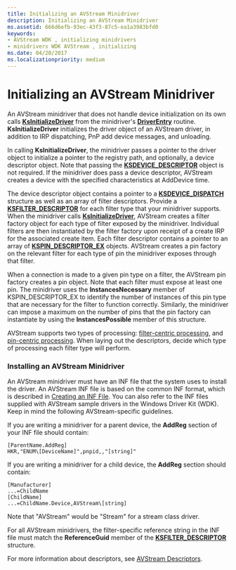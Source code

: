 ```yaml
---
title: Initializing an AVStream Minidriver
description: Initializing an AVStream Minidriver
ms.assetid: 666d6efb-93ec-43f3-87c5-ea1a3983bfd0
keywords:
- AVStream WDK , initializing minidrivers
- minidrivers WDK AVStream , initializing
ms.date: 04/20/2017
ms.localizationpriority: medium
---
```


# Initializing an AVStream Minidriver





An AVStream minidriver that does not handle device initialization on its own calls [**KsInitializeDriver**](https://docs.microsoft.com/windows-hardware/drivers/ddi/ks/nf-ks-ksinitializedriver) from the minidriver's [**DriverEntry**](https://docs.microsoft.com/previous-versions/ff554081(v=vs.85)) routine. **KsInitializeDriver** initializes the driver object of an AVStream driver, in addition to IRP dispatching, PnP add device messages, and unloading.

In calling **KsInitializeDriver**, the minidriver passes a pointer to the driver object to initialize a pointer to the registry path, and optionally, a device descriptor object. Note that passing the [**KSDEVICE\_DESCRIPTOR**](https://docs.microsoft.com/windows-hardware/drivers/ddi/ks/ns-ks-_ksdevice_descriptor) object is not required. If the minidriver does pass a device descriptor, AVStream creates a device with the specified characteristics at AddDevice time.

The device descriptor object contains a pointer to a [**KSDEVICE\_DISPATCH**](https://docs.microsoft.com/windows-hardware/drivers/ddi/ks/ns-ks-_ksdevice_dispatch) structure as well as an array of filter descriptors. Provide a [**KSFILTER\_DESCRIPTOR**](https://docs.microsoft.com/windows-hardware/drivers/ddi/ks/ns-ks-_ksfilter_descriptor) for each filter type that your minidriver supports. When the minidriver calls [**KsInitializeDriver**](https://docs.microsoft.com/windows-hardware/drivers/ddi/ks/nf-ks-ksinitializedriver), AVStream creates a filter factory object for each type of filter exposed by the minidriver. Individual filters are then instantiated by the filter factory upon receipt of a create IRP for the associated create item. Each filter descriptor contains a pointer to an array of [**KSPIN\_DESCRIPTOR\_EX**](https://docs.microsoft.com/windows-hardware/drivers/ddi/ks/ns-ks-_kspin_descriptor_ex) objects. AVStream creates a pin factory on the relevant filter for each type of pin the minidriver exposes through that filter.

When a connection is made to a given pin type on a filter, the AVStream pin factory creates a pin object. Note that each filter must expose at least one pin. The minidriver uses the **InstancesNecessary** member of KSPIN\_DESCRIPTOR\_EX to identify the number of instances of this pin type that are necessary for the filter to function correctly. Similarly, the minidriver can impose a maximum on the number of pins that the pin factory can instantiate by using the **InstancesPossible** member of this structure.

AVStream supports two types of processing: [filter-centric processing](filter-centric-processing.md), and [pin-centric processing](pin-centric-processing.md). When laying out the descriptors, decide which type of processing each filter type will perform.

### Installing an AVStream Minidriver

An AVStream minidriver must have an INF file that the system uses to install the driver. An AVStream INF file is based on the common INF format, which is described in [Creating an INF File](https://docs.microsoft.com/windows-hardware/drivers/install/overview-of-inf-files). You can also refer to the INF files supplied with AVStream sample drivers in the Windows Driver Kit (WDK). Keep in mind the following AVStream-specific guidelines.

If you are writing a minidriver for a parent device, the **AddReg** section of your INF file should contain:

```INF
[ParentName.AddReg]
HKR,"ENUM\[DeviceName]",pnpid,,"[string]"
```

If you are writing a minidriver for a child device, the **AddReg** section should contain:

```INF
[Manufacturer]
...=ChildName
[ChildName]
...=ChildName.Device,AVStream\[string]
```

Note that "AVStream" would be "Stream" for a stream class driver.

For all AVStream minidrivers, the filter-specific reference string in the INF file must match the **ReferenceGuid** member of the [**KSFILTER\_DESCRIPTOR**](https://docs.microsoft.com/windows-hardware/drivers/ddi/ks/ns-ks-_ksfilter_descriptor) structure.

For more information about descriptors, see [AVStream Descriptors](avstream-descriptors.md).
